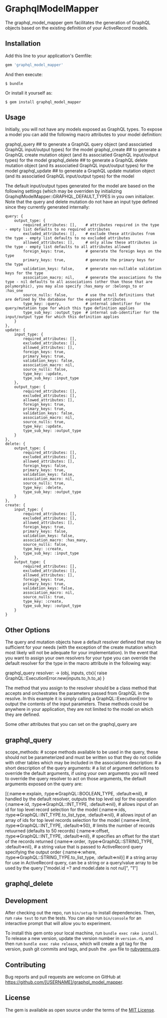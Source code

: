 # GraphqlModelMapper

The graphql_model_mapper gem facilitates the generation of GraphQL objects based on the existing definition of your ActiveRecord models.

## Installation

Add this line to your application's Gemfile:

```ruby
gem 'graphql_model_mapper'
```

And then execute:

    $ bundle

Or install it yourself as:

    $ gem install graphql_model_mapper

## Usage

Initially, you will not have any models exposed as GraphQL types. To expose a model you can add the following macro attributes to your model definition:

graphql_query   ## to generate a GraphQL query object (and associatied GraphQL input/output types) for the model 
graphql_create  ## to generate a GraphQL create mutation object (and its associatied GraphQL input/output types) for the model
graphql_delete  ## to generate a GraphQL delete mutation object (and its associatied GraphQL input/output types) for the model
graphql_update  ## to generate a GraphQL update mutation object (and its associatied GraphQL input/output types) for the model

The default input/output types generated for the model are based on the following settings (which may be overriden by initializing GraphqlModelMapper::GRAPHQL_DEFAULT_TYPES in you own initializer. Note that the query and delete mutation do not have an input type defined since they currently generated internally:


    query: {
        output_type: {
            required_attributes: [],    # attributes required in the type - empty list defaults to no required attributes
            excluded_attributes: [],    # exclude these attributes from the type - empty list defaults to no excluded attributes
            allowed_attributes: [],     # only allow these attributes in the type - empty list defaults to all attributes allowed
            foreign_keys: true,         # generate the foreign keys on the type
            primary_keys: true,         # generate the primary keys for the type
            validation_keys: false,     # generate non-nullable validation keys for the type
            association_macro: nil,     # generate the associations fo the type - nil defaults to all associations (other than those that are polymorphic), you may also specify :has_many or :belongs_to or :has_one
            source_nulls: false,        # use the null definitions that are defined by the database for the exposed attributes
            type_key: :query,           # internal identifier for the query/mutation type for which this type definition applies
            type_sub_key: :output_type  # internal sub-identifier for the input/output type for which this definition applies
        }
    },
    update: {
        input_type: {
            required_attributes: [], 
            excluded_attributes: [], 
            allowed_attributes: [], 
            foreign_keys: true, 
            primary_keys: true, 
            validation_keys: false, 
            association_macro: nil, 
            source_nulls: false,
            type_key: :update,
            type_sub_key: :input_type
        },
        output_type: {
            required_attributes: [], 
            excluded_attributes: [], 
            allowed_attributes: [], 
            foreign_keys: true, 
            primary_keys: true, 
            validation_keys: false, 
            association_macro: nil, 
            source_nulls: true,
            type_key: :update,
            type_sub_key: :output_type
        }
    },
    delete: {
        output_type: {
            required_attributes: [], 
            excluded_attributes: [], 
            allowed_attributes: [], 
            foreign_keys: false, 
            primary_keys: true, 
            validation_keys: false, 
            association_macro: nil, 
            source_nulls: true,
            type_key: :delete,
            type_sub_key: :output_type
        }
    },
    create: {
        input_type: {
            required_attributes: [], 
            excluded_attributes: [], 
            allowed_attributes: [], 
            foreign_keys: true, 
            primary_keys: false, 
            validation_keys: false, 
            association_macro: :has_many, 
            source_nulls: false,
            type_key: :create,
            type_sub_key: :input_type
        },
        output_type: {
            required_attributes: [], 
            excluded_attributes: [], 
            allowed_attributes: [], 
            foreign_keys: true, 
            primary_keys: true, 
            validation_keys: false, 
            association_macro: nil, 
            source_nulls: true,
            type_key: :create,
            type_sub_key: :output_type
        }
    }


## Other Options

The query and mutation objects have a default resolver defined that may be sufficient for your needs (with the exception of the create mutation which most likely will not be adequate for your implementation). In the event that you want to assign your own resolvers for your type you can override the default resolver for the type in the macro attribute in the following way:

graphql_query resolver: -> (obj, inputs, ctx){ raise GraphQL::ExecutionError.new(inputs.to_h.to_a) }

The method that you assign to the resolver should be a class method that accepts and orchestrates the parameters passed from GraphQL in the resolve. In this example it is simply calling a GraphQL::ExecutionError to output the contents of the input parameters. These methods could be anywhere in your application, they are not limited to the model on which they are defined.

Some other attributes that you can set on the graphql_query are 

## graphql_query

scope_methods:  # scope methods available to be used in the query, these should not be parameterized and must be written so that they do not collide with other tables which may be included in the associations
description:    # a short description of the query
arguments:      # a list of argument defintions to override the default arguments, if using your own arguments you will need to override the query resolver to act on those arguments, the default arguments exposed on the query are:

[{:name=>:explain,   :type=>GraphQL::BOOLEAN_TYPE, :default=>nil},        # handled by the default resolver, outputs the top level sql for the operation
{:name=>:id,    :type=>GraphQL::INT_TYPE, :default=>nil},                 # allows input of an id for top level record selection for the model
{:name=>:ids,    :type=>GraphQL::INT_TYPE.to_list_type, :default=>nil},   # allows input of an array of ids for top level records selection for the model
{:name=>:limit, :type=>GraphQL::INT_TYPE, :default=>50},                  # limits the number of records retuurned (defaults to 50 records)
{:name=>:offset, :type=>GraphQL::INT_TYPE, :default=>nil},                # specifies an offset for the start of the records returned
{:name=>:order,   :type=>GraphQL::STRING_TYPE, :default=>nil},            # a string value that is passed to ActiveRecord query specifying the output order 
{:name=>:where, :type=>GraphQL::STRING_TYPE.to_list_type, :default=>nil}] # a string array for use in ActiveRecord query, can be a string or a query/value array to be used by the query ["model.id =? and model.date is not nul]", "1"]

## graphql_delete

## Development

After checking out the repo, run `bin/setup` to install dependencies. Then, run `rake test` to run the tests. You can also run `bin/console` for an interactive prompt that will allow you to experiment.

To install this gem onto your local machine, run `bundle exec rake install`. To release a new version, update the version number in `version.rb`, and then run `bundle exec rake release`, which will create a git tag for the version, push git commits and tags, and push the `.gem` file to [rubygems.org](https://rubygems.org).

## Contributing

Bug reports and pull requests are welcome on GitHub at https://github.com/[USERNAME]/graphql_model_mapper.

## License

The gem is available as open source under the terms of the [MIT License](https://opensource.org/licenses/MIT).
